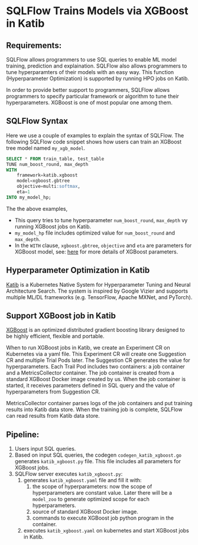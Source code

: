 # SQLFlow Trains Models via XGBoost in Katib

## Requirements:

SQLFlow allows programmers to use SQL queries to enable ML model training, prediction and explaination. SQLFlow also allows programmers to tune hyperparamters of their models with an easy way. This function (Hyperparameter Optimization) is supported by running HPO jobs on Katib.

In order to provide better support to programmers, SQLFlow allows programmers to specify particular framework or algorithm to tune their hyperparameters. XGBoost is one of most popular one among them. 

## SQLFlow Syntax

Here we use a couple of examples to explain the syntax of SQLFlow.  The following SQLFlow code snippet shows how users can train an XGBoost tree model named `my_xgb_model`.

``` sql
SELECT * FROM train_table, test_table
TUNE num_boost_round, max_depth
WITH
    framework=katib.xgboost
    model=xgboost.gbtree
    objective=multi:softmax,
    eta=1
INTO my_model_hp;
```
The the above examples,
- This query tries to tune hyperparameter `num_boost_round`, `max_depth` vy running XGBoost jobs on Katib. 
- `my_model_hp` file includes optimized value for `num_boost_round` and `max_depth`.
- In the `WITH` clause, `xgboost.gbtree`, `objective` and `eta` are parameters for XGBoost model, see: [here](https://xgboost.readthedocs.io/en/latest/parameter.html#general-parameters) for more details of XGBoost parameters.
  

## Hyperparameter Optimization in Katib

[Katib](https://github.com/kubeflow/katib) is a Kubernetes Native System for Hyperparameter Tuning and Neural Architecture Search. The system is inspired by Google Vizier and supports multiple ML/DL frameworks (e.g. TensorFlow, Apache MXNet, and PyTorch).

## Support XGBoost job in Katib

[XGBoost](https://xgboost.readthedocs.io/en/latest/) is an optimized distributed gradient boosting library designed to be highly efficient, flexible and portable. 

When to run XGBoost jobs in Katib, we create an Experiment CR on Kubernetes via a yaml file. This Experiment CR will create one Suggestion CR and multiple Trial Pods later. The Suggestion CR generates the value for hyperparameters. Each Trail Pod includes two containers: a job container and a MetricsCollector container. The job container is created from a standard XGBoost Docker image created by us. When the job container is started, it receives parameters defined in SQL query and the value of hyperparameters from Suggestion CR.

MetricsCollector container parses logs of the job containers and put training results into Katib data store. When the training job is complete, SQLFlow can read results from Katib data store.

## Pipeline:

1. Users input SQL queries. 
2. Based on input SQL queries, the codegen `codegen_katib_xgboost.go` generates `katib_xgboost.py` file. This file includes all parameters for XGBoost jobs. 
3. SQLFlow server executes `katib_xgboost.py`:
   1. generates `katib_xgboost.yaml` file and fill it with: 
      1. the scope of hyperparameters: now the scope of hyperparameters are constant value. Later there will be a `model_zoo` to generate optimized scope for each hyperparameters.
      2. source of standard XGBoost Docker image.
      3. commands to execute XGBoost job python program in the container.
   2. executes `katib_xgboost.yaml` on kubernetes and start XGBoost jobs in Katib.

   

